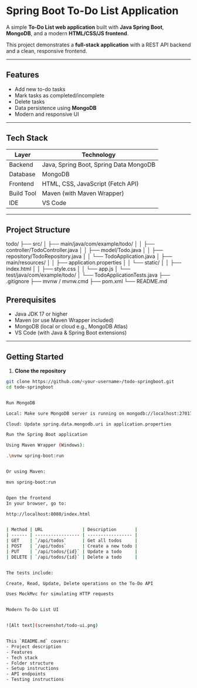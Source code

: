 # Spring Boot To-Do List Application

A simple **To-Do List web application** built with **Java Spring Boot**, **MongoDB**, and a modern **HTML/CSS/JS frontend**.  

This project demonstrates a **full-stack application** with a REST API backend and a clean, responsive frontend.

---

## Features

- Add new to-do tasks  
- Mark tasks as completed/incomplete  
- Delete tasks  
- Data persistence using **MongoDB**  
- Modern and responsive UI  

---

## Tech Stack

| Layer          | Technology                        |
|----------------|----------------------------------|
| Backend        | Java, Spring Boot, Spring Data MongoDB |
| Database       | MongoDB                           |
| Frontend       | HTML, CSS, JavaScript (Fetch API) |
| Build Tool     | Maven (with Maven Wrapper)        |
| IDE            | VS Code                          |

---

## Project Structure

todo/
├── src/
│ ├── main/java/com/example/todo/
│ │ ├── controller/TodoController.java
│ │ ├── model/Todo.java
│ │ ├── repository/TodoRepository.java
│ │ └── TodoApplication.java
│ ├── main/resources/
│ │ ├── application.properties
│ │ └── static/
│ │ ├── index.html
│ │ ├── style.css
│ │ └── app.js
│ └── test/java/com/example/todo/
│ └── TodoApplicationTests.java
├── .gitignore
├── mvnw / mvnw.cmd
├── pom.xml
└── README.md


## Prerequisites

- Java JDK 17 or higher
- Maven (or use Maven Wrapper included)
- MongoDB (local or cloud e.g., MongoDB Atlas)
- VS Code (with Java & Spring Boot extensions)

---

## Getting Started

1. **Clone the repository**

```bash
git clone https://github.com/<your-username>/todo-springboot.git
cd todo-springboot


Run MongoDB

Local: Make sure MongoDB server is running on mongodb://localhost:27017

Cloud: Update spring.data.mongodb.uri in application.properties

Run the Spring Boot application

Using Maven Wrapper (Windows):

.\mvnw spring-boot:run


Or using Maven:

mvn spring-boot:run


Open the frontend
In your browser, go to:

http://localhost:8080/index.html


| Method | URL               | Description       |
| ------ | ----------------- | ----------------- |
| GET    | `/api/todos`      | Get all todos     |
| POST   | `/api/todos`      | Create a new todo |
| PUT    | `/api/todos/{id}` | Update a todo     |
| DELETE | `/api/todos/{id}` | Delete a todo     |


The tests include:

Create, Read, Update, Delete operations on the To-Do API

Uses MockMvc for simulating HTTP requests


Modern To-Do List UI


![Alt text](screenshot/todo-ui.png)


This `README.md` covers:  
- Project description  
- Features  
- Tech stack  
- Folder structure  
- Setup instructions  
- API endpoints  
- Testing instructions  